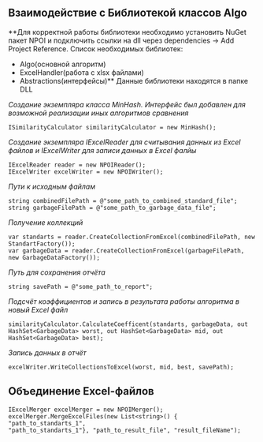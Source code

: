 ## Взаимодействие с Библиотекой классов Algo 
**Для корректной работы библиотеки необходимо установить NuGet пакет NPOI и подключить ссылки на dll через
dependencies -> Add Project Reference. 
Список необходимых библиотек:
+ Algo(основной алгоритм)
+ ExcelHandler(работа с xlsx файлами)
+ Abstractions(интерфейсы)**
Данные библиотеки находятся в папке DLL

*Создание экземпляра класса MinHash. Интерфейс был добавлен для возможной реализации иных алгоритмов сравнения*
```
ISimilarityCalculator similarityCalculator = new MinHash();
```
*Создание экземпляра IExcelReader для считывания данных из Excel файлов
и IExcelWriter для записи данных в Excel фалйы*
```
IExcelReader reader = new NPOIReader();
IExcelWriter excelWriter = new NPOIWriter();
```
*Пути к исходным файлам*
```
string combinedFilePath = @"some_path_to_combined_standard_file";
string garbageFilePath = @"some_path_to_garbage_data_file";
```
*Получение коллекций*
```
var standarts = reader.CreateCollectionFromExcel(combinedFilePath, new StandartFactory());
var garbageData = reader.CreateCollectionFromExcel(garbageFilePath, new GarbageDataFactory());
```
*Путь для сохранения отчёта*
```
string savePath = @"some_path_to_report";
```
*Подсчёт коэффициентов и запись в результата работы алгоритма в новый Excel файл*
```
similarityCalculator.CalculateCoefficent(standarts, garbageData, out HashSet<GarbageData> worst, out HashSet<GarbageData> mid, out HashSet<GarbageData> best);
```
*Запись данных в отчёт*
```
excelWriter.WriteCollectionsToExcel(worst, mid, best, savePath);
```
## Объединение Excel-файлов
```
IExcelMerger excelMerger = new NPOIMerger();
excelMerger.MergeExcelFiles(new List<string>() { "path_to_standarts_1",
"path_to_standarts_1"}, "path_to_result_file", "result_fileName");
```
